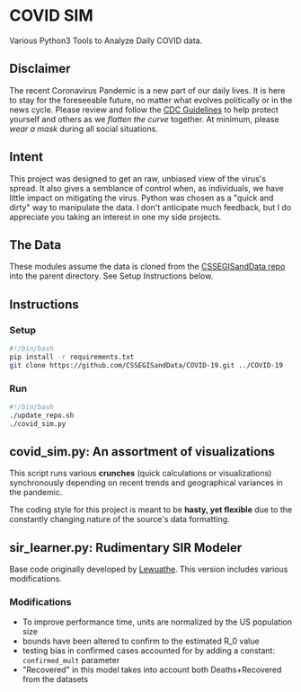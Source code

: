 # COVID SIM
Various Python3 Tools to Analyze Daily COVID data.

## Disclaimer
The recent Coronavirus Pandemic is a new part of our daily lives. It is here to stay for the foreseeable future, no matter what evolves politically or in the news cycle. Please review and follow the [CDC Guidelines](https://www.cdc.gov/coronavirus/2019-nCoV/index.html) to help protect yourself and others as we *flatten the curve* together. At minimum, please *wear a mask* during all social situations.

## Intent
This project was designed to get an raw, unbiased view of the virus's spread. It also gives a semblance of control when, as individuals, we have little impact on mitigating the virus. Python was chosen as a "quick and dirty" way to manipulate the data. I don't anticipate much feedback, but I do appreciate you taking an interest in one my side projects.

## The Data
These modules assume the data is cloned from the [CSSEGISandData repo](https://github.com/CSSEGISandData/COVID-19) into the parent directory. See Setup Instructions below.

## Instructions

### Setup
```bash
#!/bin/bash
pip install -r requirements.txt
git clone https://github.com/CSSEGISandData/COVID-19.git ../COVID-19
```
### Run
```bash
#!/bin/bash
./update_repo.sh
./covid_sim.py
```

## covid_sim.py: An assortment of visualizations

This script runs various **crunches** (quick calculations or visualizations) synchronously depending on recent trends and geographical variances in the pandemic.

The coding style for this project is meant to be **hasty, yet flexible** due to the constantly changing nature of the source's data formatting.

## sir_learner.py: Rudimentary SIR Modeler
Base code originally developed by [Lewuathe](https://github.com/Lewuathe/COVID19-SIR). This version includes various modifications. 

### Modifications
- To improve performance time, units are normalized by the US population size
- bounds have been altered to confirm to the estimated R_0 value
- testing bias in confirmed cases accounted for by adding a constant: ```confirmed_mult``` parameter
- "Recovered" in this model takes into account both Deaths+Recovered from the datasets

